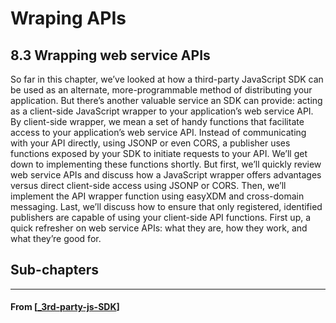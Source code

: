 # Wraping APIs

## **8.3 Wrapping web service APIs**

So far in this chapter, we’ve looked at how a third-party JavaScript SDK can be used as an alternate, more-programmable method of distributing your application. But
there’s another valuable service an SDK can provide: acting as a client-side JavaScript
wrapper to your application’s web service API.
By client-side wrapper, we mean a set of handy functions that facilitate access to
your application’s web service API. Instead of communicating with your API directly,
using JSONP or even CORS, a publisher uses functions exposed by your SDK to initiate
requests to your API.
We’ll get down to implementing these functions shortly. But first, we’ll quickly
review web service APIs and discuss how a JavaScript wrapper offers advantages versus
direct client-side access using JSONP or CORS. Then, we’ll implement the API wrapper
function using easyXDM and cross-domain messaging. Last, we’ll discuss how to
ensure that only registered, identified publishers are capable of using your client-side
API functions.
First up, a quick refresher on web service APIs: what they are, how they work, and
what they’re good for.

## **Sub-chapters**

---

#### From [[_3rd-party-js-SDK]]

[//begin]: # "Autogenerated link references for markdown compatibility"
[_3rd-party-js-SDK]: ../_3rd-party-js-SDK "8️⃣ 3rd Party JS SDK"
[//end]: # "Autogenerated link references"
